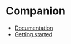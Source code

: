 <!-- TITLE: Bitfocus -->
<!-- SUBTITLE: The documentation archive for all software provided by Bitfocus -->
# Companion
* [Documentation](/companion)
* [Getting started](/companion/start)
